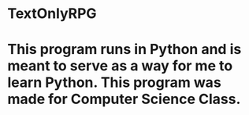 # TextOnlyRPG
# This program runs in Python and is meant to serve as a way for me to learn Python. This program was made for Computer Science Class.